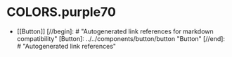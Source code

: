 # COLORS.purple70

- [[Button]]
[//begin]: # "Autogenerated link references for markdown compatibility"
[Button]: ../../components/button/button "Button"
[//end]: # "Autogenerated link references"